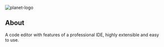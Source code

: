 ![planet-logo](https://github.com/Planet-IDE/.github/assets/82233337/831cf4f2-ae3f-4866-acb9-53cde02960c8)

## About

A code editor with features of a professional IDE, highly extensible and easy to use.
